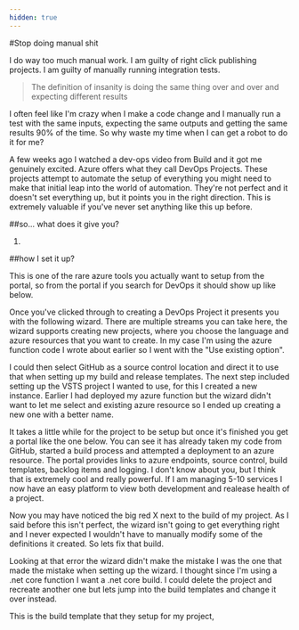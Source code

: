 ```yaml
---
hidden: true
---
```

#Stop doing manual shit

I do way too much manual work. I am guilty of right click publishing projects. I am guilty of manually running integration tests.

>The definition of insanity is doing the same thing over and over and expecting different results

I often feel like I'm crazy when I make a code change and I manually run a test with the same inputs, expecting the same outputs and getting the same results 90% of the time. So why waste my time when I can get a robot to do it for me?

A few weeks ago I watched a dev-ops video from Build and it got me genuinely excited. Azure offers what they call DevOps Projects. These projects attempt to automate the setup of everything you might need to make that initial leap into the world of automation. They're not perfect and it doesn't set everything up, but it points you in the right direction. This is extremely valuable if you've never set anything like this up before.

##so... what does it give you?

1.

##how I set it up?

This is one of the rare azure tools you actually want to setup from the portal, so from the portal if you search for DevOps it should show up like below.

Once you've clicked through to creating a DevOps Project it presents you with the following wizard. There are multiple streams you can take here, the wizard supports creating new projects, where you choose the language and azure resources that you want to create. In my case I'm using the azure function code I wrote about earlier so I went with the "Use existing option".

I could then select GitHub as a source control location and direct it to use that when setting up my build and release templates. The next step included setting up the VSTS project I wanted to use, for this I created a new instance. Earlier I had deployed my azure function but the wizard didn't want to let me select and existing azure resource so I ended up creating a new one with a better name.

It takes a little while for the project to be setup but once it's finished you get a portal like the one below. You can see it has already taken my code from GitHub, started a build process and attempted a deployment to an azure resource. The portal provides links to azure endpoints, source control, build templates, backlog items and logging. I don't know about you, but I think that is extremely cool and really powerful. If I am managing 5-10 services I now have an easy platform to view both development and realease health of a project.

Now you may have noticed the big red X next to the build of my project. As I said before this isn't perfect, the wizard isn't going to get everything right and I never expected I wouldn't have to manually modify some of the definitions it created. So lets fix that build.

Looking at that error the wizard didn't make the mistake I was the one that made the mistake when setting up the wizard. I thought since I'm using a .net core function I want a .net core build. I could delete the project and recreate another one but lets jump into the build templates and change it over instead.


This is the build template that they setup for my project,
